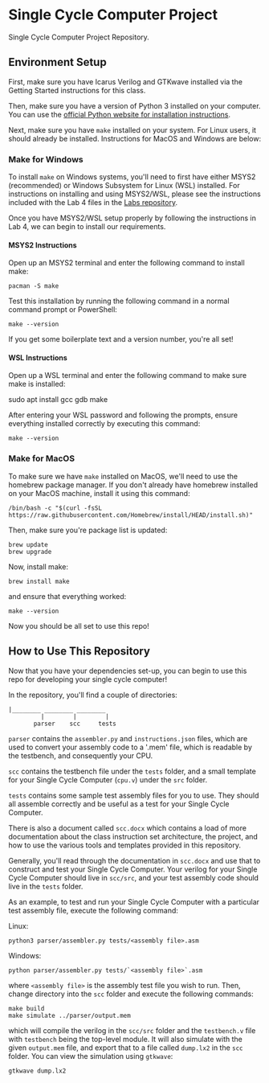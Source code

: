 # Single Cycle Computer Project

Single Cycle Computer Project Repository.

## Environment Setup

First, make sure you have Icarus Verilog and GTKwave installed via the Getting Started instructions for this class.

Then, make sure you have a version of Python 3 installed on your computer. You can use the [official Python website for installation instructions](https://www.python.org/downloads/).

Next, make sure you have `make` installed on your system. For Linux users, it should already be installed. Instructions for MacOS and Windows are below:

### Make for Windows

To install `make` on Windows systems, you'll need to first have either MSYS2 (recommended) or Windows Subsystem for Linux (WSL) installed. For instructions on installing and using MSYS2/WSL, please see the instructions included with the Lab 4 files in the [Labs repository](https://github.com/Herring-UGACSEE-4290/Labs).

Once you have MSYS2/WSL setup properly by following the instructions in Lab 4, we can begin to install our requirements.

#### MSYS2 Instructions

Open up an MSYS2 terminal and enter the following command to install make:

```
pacman -S make
```

Test this installation by running the following command in a normal command prompt or PowerShell:

```
make --version
```

If you get some boilerplate text and a version number, you're all set!

#### WSL Instructions

Open up a WSL terminal and enter the following command to make sure make is installed:

sudo apt install gcc gdb make

After entering your WSL password and following the prompts, ensure everything installed correctly by executing this command:

```
make --version
```

### Make for MacOS

To make sure we have `make` installed on MacOS, we'll need to use the homebrew package manager. If you don't already have homebrew installed on your MacOS machine, install it using this command:

```
/bin/bash -c "$(curl -fsSL https://raw.githubusercontent.com/Homebrew/install/HEAD/install.sh)"
```

Then, make sure you're package list is updated:

```
brew update
brew upgrade
```

Now, install make:

```
brew install make
```

and ensure that everything worked:

```
make --version
```

Now you should be all set to use this repo!

## How to Use This Repository

Now that you have your dependencies set-up, you can begin to use this repo for developing your single cycle computer!

In the repository, you'll find a couple of directories:

```
|________ ________ ________ 
         |        |        |
       parser    scc     tests
```

`parser` contains the `assembler.py` and `instructions.json` files, which are used to convert your assembly code to a '.mem' file, which is readable by the testbench, and consequently your CPU.

`scc` contains the testbench file under the `tests` folder, and a small template for your Single Cycle Computer (`cpu.v`) under the `src` folder.

`tests` contains some sample test assembly files for you to use. They should all assemble correctly and be useful as a test for your Single Cycle Computer.

There is also a document called `scc.docx` which contains a load of more documentation about the class instruction set architecture, the project, and how to use the various tools and templates provided in this repository.

Generally, you'll read through the documentation in `scc.docx` and use that to construct and test your Single Cycle Computer. Your verilog for your Single Cycle Computer should live in `scc/src`, and your test assembly code should live in the `tests` folder.

As an example, to test and run your Single Cycle Computer with a particular test assembly file, execute the following command:

Linux:

```
python3 parser/assembler.py tests/<assembly file>.asm
```

Windows:

```
python parser/assembler.py tests/`<assembly file>`.asm
```

where `<assembly file>` is the assembly test file you wish to run. Then, change directory into the `scc` folder and execute the following commands:

```
make build
make simulate ../parser/output.mem
```

which will compile the verilog in the `scc/src` folder and the `testbench.v` file with `testbench` being the top-level module. It will also simulate with the given `output.mem` file, and export that to a file called `dump.lx2` in the `scc` folder. You can view the simulation using `gtkwave`:

```
gtkwave dump.lx2
```

